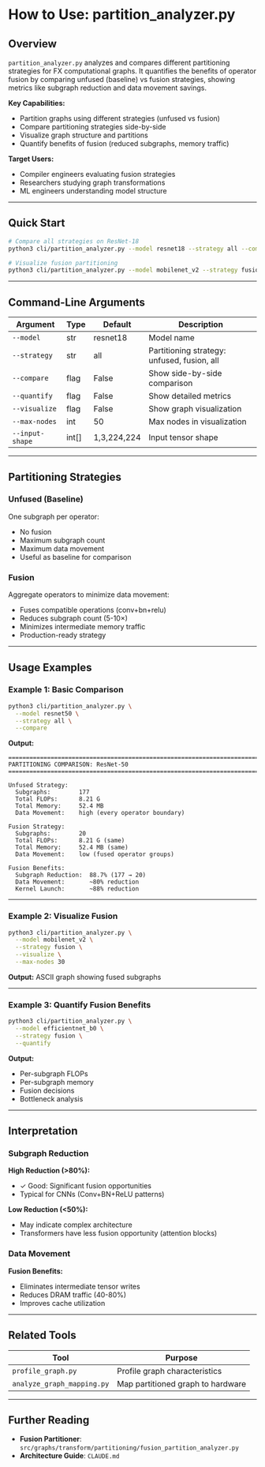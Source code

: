 # How to Use: partition_analyzer.py

## Overview

`partition_analyzer.py` analyzes and compares different partitioning strategies for FX computational graphs. It quantifies the benefits of operator fusion by comparing unfused (baseline) vs fusion strategies, showing metrics like subgraph reduction and data movement savings.

**Key Capabilities:**
- Partition graphs using different strategies (unfused vs fusion)
- Compare partitioning strategies side-by-side
- Visualize graph structure and partitions
- Quantify benefits of fusion (reduced subgraphs, memory traffic)

**Target Users:**
- Compiler engineers evaluating fusion strategies
- Researchers studying graph transformations
- ML engineers understanding model structure

---

## Quick Start

```bash
# Compare all strategies on ResNet-18
python3 cli/partition_analyzer.py --model resnet18 --strategy all --compare

# Visualize fusion partitioning
python3 cli/partition_analyzer.py --model mobilenet_v2 --strategy fusion --visualize
```

---

## Command-Line Arguments

| Argument | Type | Default | Description |
|----------|------|---------|-------------|
| `--model` | str | resnet18 | Model name |
| `--strategy` | str | all | Partitioning strategy: unfused, fusion, all |
| `--compare` | flag | False | Show side-by-side comparison |
| `--quantify` | flag | False | Show detailed metrics |
| `--visualize` | flag | False | Show graph visualization |
| `--max-nodes` | int | 50 | Max nodes in visualization |
| `--input-shape` | int[] | 1,3,224,224 | Input tensor shape |

---

## Partitioning Strategies

### Unfused (Baseline)

One subgraph per operator:
- No fusion
- Maximum subgraph count
- Maximum data movement
- Useful as baseline for comparison

### Fusion

Aggregate operators to minimize data movement:
- Fuses compatible operations (conv+bn+relu)
- Reduces subgraph count (5-10×)
- Minimizes intermediate memory traffic
- Production-ready strategy

---

## Usage Examples

### Example 1: Basic Comparison

```bash
python3 cli/partition_analyzer.py \
  --model resnet50 \
  --strategy all \
  --compare
```

**Output:**
```
================================================================================
PARTITIONING COMPARISON: ResNet-50
================================================================================

Unfused Strategy:
  Subgraphs:        177
  Total FLOPs:      8.21 G
  Total Memory:     52.4 MB
  Data Movement:    high (every operator boundary)

Fusion Strategy:
  Subgraphs:        20
  Total FLOPs:      8.21 G (same)
  Total Memory:     52.4 MB (same)
  Data Movement:    low (fused operator groups)

Fusion Benefits:
  Subgraph Reduction:  88.7% (177 → 20)
  Data Movement:       ~80% reduction
  Kernel Launch:       ~88% reduction
```

---

### Example 2: Visualize Fusion

```bash
python3 cli/partition_analyzer.py \
  --model mobilenet_v2 \
  --strategy fusion \
  --visualize \
  --max-nodes 30
```

**Output:** ASCII graph showing fused subgraphs

---

### Example 3: Quantify Fusion Benefits

```bash
python3 cli/partition_analyzer.py \
  --model efficientnet_b0 \
  --strategy fusion \
  --quantify
```

**Output:**
- Per-subgraph FLOPs
- Per-subgraph memory
- Fusion decisions
- Bottleneck analysis

---

## Interpretation

### Subgraph Reduction

**High Reduction (>80%):**
- ✓ Good: Significant fusion opportunities
- Typical for CNNs (Conv+BN+ReLU patterns)

**Low Reduction (<50%):**
- May indicate complex architecture
- Transformers have less fusion opportunity (attention blocks)

### Data Movement

**Fusion Benefits:**
- Eliminates intermediate tensor writes
- Reduces DRAM traffic (40-80%)
- Improves cache utilization

---

## Related Tools

| Tool | Purpose |
|------|---------|
| `profile_graph.py` | Profile graph characteristics |
| `analyze_graph_mapping.py` | Map partitioned graph to hardware |

---

## Further Reading

- **Fusion Partitioner**: `src/graphs/transform/partitioning/fusion_partition_analyzer.py`
- **Architecture Guide**: `CLAUDE.md`
